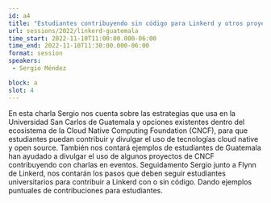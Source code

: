 ```yaml
---
id: a4
title: "Estudiantes contribuyendo sin código para Linkerd y otros proyectos del ecosistema CNCF"
url: sessions/2022/linkerd-guatemala
time_start: 2022-11-10T11:00:00.000-06:00
time_end: 2022-11-10T11:30:00.000-06:00
format: session
speakers:
 - Sergio Méndez

block: a
slot: 4
---
```


En esta charla Sergio nos cuenta sobre las estrategias que usa en la Universidad San Carlos de Guatemala y opciones existentes dentro del ecosistema de la Cloud Native Computing Foundation (CNCF), para que estudiantes puedan contribuir y divulgar el uso de tecnologías cloud native y open source. También nos contará ejemplos de estudiantes de Guatemala han ayudado a divulgar el uso de algunos proyectos de CNCF contribuyendo con charlas en eventos. Seguidamento Sergio junto a Flynn de Linkerd, nos contarán los pasos que deben seguir estudiantes universitarios para contribuir a Linkerd con o sin código. Dando ejemplos puntuales de contribuciones para estudiantes.
